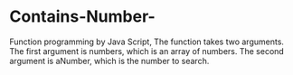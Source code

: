 # Contains-Number-
Function programming by Java Script, The function takes two arguments. The first argument is numbers, which is an array of numbers. The second argument is aNumber, which is the number to search.
